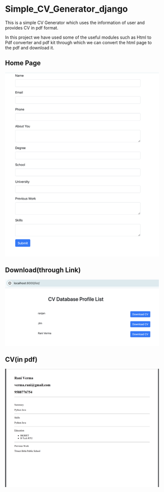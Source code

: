 # Simple_CV_Generator_django

This is a simple CV Generator which uses the information of user and provides CV in pdf format.

In this project we have used some of the useful modules such as Html to Pdf converter and pdf kit through which we can convert the html page to the pdf and download it.


## Home Page
![image1](images/image1.png)



## Download(through Link)
![image2](images/image2.png)



## CV(in pdf)
![image3](images/image3.png)

